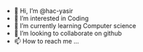 - 👋 Hi, I’m @hac-yasir
- 👀 I’m interested in Coding 
- 🌱 I’m currently learning Computer science 
- 💞️ I’m looking to collaborate on github
- 📫 How to reach me ...

<!---
hac-yasir/hac-yasir is a ✨ special ✨ repository because its `README.md` (this file) appears on your GitHub profile.
You can click the Preview link to take a look at your changes.
--->
